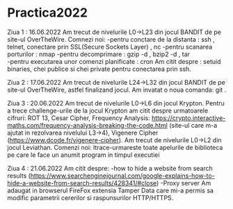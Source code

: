 # Practica2022

Ziua 1 : 16.06.2022
Am trecut de nivelurile L0->L23 din jocul BANDIT de pe site-ul OverTheWire.
Comnezi noi:
-pentru conctare de la distanta : ssh , telnet, conectare prin SSL(Secure Sockets Layer) , nc
-pentru scanarea porturilor : nmap
-pentru decomprimare : gzip -d , bzip2 -d , tar  
-pentru executarea unor comenzi planificate : cron
Am citit despre : setuid binaries, chei publice si chei private pentru conectarea prin ssh. 

Ziua 2 : 17.06.2022
Am trecut de nivelurile L24->L32 din jocul BANDIT de pe site-ul OverTheWire, astfel finalizand jocul. Am invatat o noua comanda: git .

Ziua 3 : 20.06.2022
Am trecut de nivelurile L0->L6 din jocul Krypton.
Pentru a trece challenge-urile de la jocul Krypton am citit despre urmatoarele cifruri:
ROT 13,
Cesar Cipher,
Frequency Analysis: https://crypto.interactive-maths.com/frequency-analysis-breaking-the-code.html (site-ul care m-a ajutat in rezolvarea nivelului L3->4),
Vigenere Cipher (https://www.dcode.fr/vigenere-cipher).
Am trecut de nivelurile L0->L2 din jocul Leviathan.
Comenzi noi:
ltrace-urmareste toate apelurile de biblioteca pe care le face un anumit program in timpul executiei

Ziua 4 : 21.06.2022
Am citit despre:
-how to hide a website from search results (https://www.searchenginejournal.com/google-explains-how-to-hide-a-website-from-search-results/428341/#close)
-Proxy server
Am adaugat in browserul FireFox extensia Tamper Data care mi-a permis sa modific parametrii cererilor si raspunsurilor HTTP/HTTPS.
